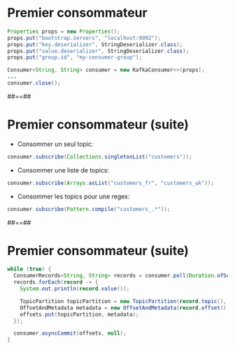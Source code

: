 <!-- .slide: class="with-code" -->

# Premier consommateur

```java
Properties props = new Properties();
props.put("bootstrap.servers", "localhost:9092");
props.put("key.deserializer", StringDeserializer.class);
props.put("value.deserializer", StringDeserializer.class);
props.put("group.id", "my-consumer-group");

Consumer<String, String> consumer = new KafkaConsumer<>(props);
...
consumer.close();
```

<!-- .element: class="big-code" -->

##==##
<!-- .slide: class="with-code" -->

# Premier consommateur (suite)

* Consommer un seul topic:

```java
consumer.subscribe(Collections.singletonList("customers"));
```

<!-- .element: class="big-code" -->

* Consommer une liste de topics:

```java
consumer.subscribe(Arrays.asList("customers_fr", "customers_uk"));
```

<!-- .element: class="big-code" -->

* Consommer les topics pour une regex:

```java
consumer.subscribe(Pattern.compile("customers_.*"));
```

<!-- .element: class="big-code" -->

##==##
<!-- .slide: class="with-code" -->

# Premier consommateur (suite)

```java
while (true) {
  ConsumerRecords<String, String> records = consumer.poll(Duration.ofSeconds(10));
  records.forEach(record -> {
    System.out.println(record.value());

    TopicPartition topicPartition = new TopicPartition(record.topic(), record.partition());
    OffsetAndMetadata metadata = new OffsetAndMetadata(record.offset() + 1, "");
    offsets.put(topicPartition, metadata);
  });

  consumer.asyncCommit(offsets, null);
}
```

<!-- .element: class="big-code" -->
